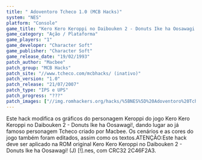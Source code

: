 ```yaml
---
title: " Adoventoro Tcheco 1.0 (MCB Hacks)"
system: "NES"
platform: "Console"
game_title: "Kero Kero Keroppi no Daibouken 2 - Donuts Ike ha Oosawagi!"
game_category: "Ação / Plataforma"
game_players: "1"
game_developer: "Character Soft"
game_publisher: "Character Soft"
game_release_date: "19/02/1993"
patch_author: "Macbee"
patch_group: "MCB Hacks"
patch_site: "//www.tcheco.com/mcbhacks/ (inativo)"
patch_version: "1.0"
patch_release: "21/07/2007"
patch_type: "IPS e UPS"
patch_progress: "???"
patch_images: ["//img.romhackers.org/hacks/%5BNES%5D%20Adoventoro%20Tcheco%20-%20MCB%20Hacks%20-%201.png","//img.romhackers.org/hacks/%5BNES%5D%20Adoventoro%20Tcheco%20-%20MCB%20Hacks%20-%202.png","//img.romhackers.org/hacks/%5BNES%5D%20Adoventoro%20Tcheco%20-%20MCB%20Hacks%20-%203.png"]
---
```

Este hack modifica os gráficos do personagem Keroppi do jogo Kero Kero Keroppi no Daibouken 2 - Donuts Ike ha Oosawagi!, dando lugar ao já famoso personagem Tcheco criado por Macbee. Os cenários e as cores do jogo também foram editados, assim como os textos.ATENÇÃO:Este hack deve ser aplicado na ROM original Kero Kero Keroppi no Daibouken 2 - Donuts Ike ha Oosawagi! (J) [!].nes, com CRC32 2C46F2A3.